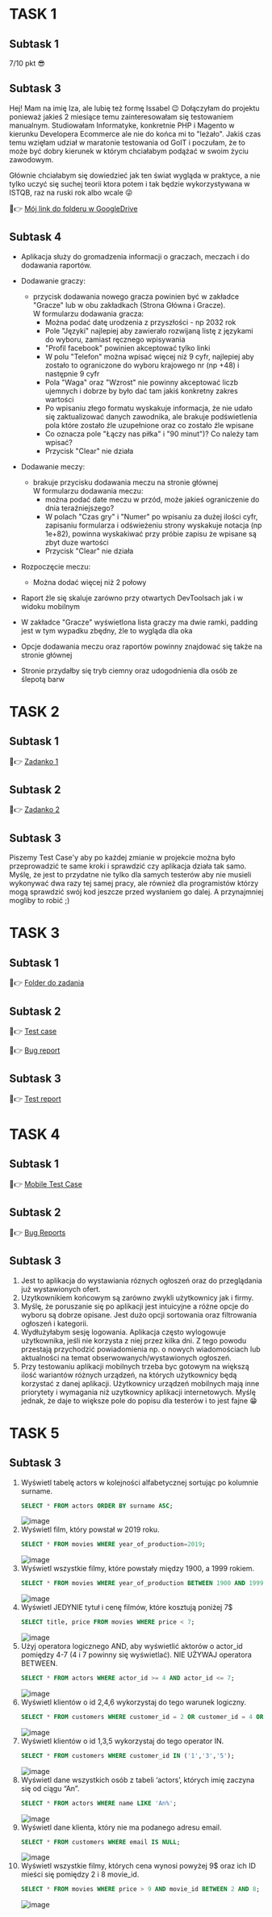 # TASK 1
## Subtask 1
7/10 pkt 😎
## Subtask 3
Hej! Mam na imię Iza, ale lubię też formę Issabel 😉 Dołączyłam do projektu ponieważ jakieś 2 miesiące temu zainteresowałam się testowaniem manualnym. Studiowałam Informatyke, konkretnie PHP i Magento w kierunku Developera Ecommerce ale nie do końca mi to "leżało". Jakiś czas temu wzięłam udział w maratonie testowania od GoIT i poczułam, że to może być dobry kierunek w którym chciałabym podążać w swoim życiu zawodowym.

Głównie chciałabym się dowiedzieć jak ten świat wygląda w praktyce, a nie tylko uczyć się suchej teorii ktora potem i tak będzie wykorzystywana w ISTQB, raz na ruski rok albo wcale 😜

📎👉 <a href="https://drive.google.com/drive/folders/1HnLv-Wl9ri-DuomHIXAqFkM126pXqJoW?usp=sharing">Mój link do folderu w GoogleDrive</a>

## Subtask 4
* Aplikacja służy do gromadzenia informacji o graczach, meczach i do dodawania raportów.

* Dodawanie graczy: 
    - przycisk dodawania nowego gracza powinien być w zakładce "Gracze" lub w obu zakładkach (Strona Główna i Gracze).  
    W formularzu dodawania gracza:
      - Można podać datę urodzenia z przyszłości - np 2032 rok
      - Pole "Języki" najlepiej aby zawierało rozwijaną listę z językami do wyboru, zamiast ręcznego wpisywania
      - "Profil facebook" powinien akceptować tylko linki
      - W polu "Telefon" można wpisać więcej niż 9 cyfr, najlepiej aby zostało to ograniczone do wyboru krajowego nr (np +48) i następnie 9 cyfr
      - Pola "Waga" oraz "Wzrost" nie powinny akceptować liczb ujemnych i dobrze by było dać tam jakiś konkretny zakres wartości
      - Po wpisaniu złego formatu wyskakuje informacja, że nie udało się zaktualizować danych zawodnika, ale brakuje podświetlenia pola które zostało źle uzupełnione oraz     co zostało źle wpisane
      - Co oznacza pole "Łączy nas piłka" i "90 minut")? Co należy tam wpisać?
      - Przycisk "Clear" nie działa
* Dodawanie meczy:
    - brakuje przycisku dodawania meczu na stronie głównej  
    W formularzu dodawania meczu:
      - można podać date meczu w przód, może jakieś ograniczenie do dnia teraźniejszego?
      - W polach "Czas gry" i "Numer" po wpisaniu za dużej ilości cyfr, zapisaniu formularza i odświeżeniu strony wyskakuje notacja (np 1e+82), powinna wyskakiwać przy próbie zapisu że wpisane są zbyt duze wartości
      - Przycisk "Clear" nie działa
* Rozpoczęcie meczu:
    - Można dodać więcej niż 2 połowy
* Raport źle się skaluje zarówno przy otwartych DevToolsach jak i w widoku mobilnym
* W zakładce "Gracze" wyświetlona lista graczy ma dwie ramki, padding jest w tym wypadku zbędny, źle to wygląda dla oka
* Opcje dodawania meczu oraz raportów powinny znajdować się także na stronie głównej
* Stronie przydałby się tryb ciemny oraz udogodnienia dla osób ze ślepotą barw

# TASK 2

## Subtask 1

📎👉 <a href="https://docs.google.com/spreadsheets/d/1YYV-omBHwfXd2Nbd3gPLC-5eoFfGCombsxRiBuFFWa4/edit?usp=sharing">Zadanko 1</a>

## Subtask 2

📎👉 <a href="https://docs.google.com/spreadsheets/d/1mO2sG1nVOD55XlaCMJivStgHn0kSA8KTPMmdEO4ljZY/edit?usp=sharing">Zadanko 2</a>

## Subtask 3
Piszemy Test Case'y aby po każdej zmianie w projekcie można było przeprowadzić te same kroki i sprawdzić czy aplikacja działa tak samo. Myślę, że jest to przydatne nie tylko dla samych testerów aby nie musieli wykonywać dwa razy tej samej pracy, ale również dla programistów którzy mogą sprawdzić swój kod jeszcze przed wysłaniem go dalej. A przynajmniej mogliby to robić ;)

# TASK 3

## Subtask 1

📎👉 <a href="https://drive.google.com/drive/folders/1D1qdifDkuaBR_XLjWw76bCe12DEEDog7?usp=sharing">Folder do zadania</a>

## Subtask 2

📎👉 <a href="https://docs.google.com/spreadsheets/d/1mO2sG1nVOD55XlaCMJivStgHn0kSA8KTPMmdEO4ljZY/edit?usp=sharing">Test case</a>

📎👉 <a href="https://docs.google.com/spreadsheets/d/1kds9_MwOZCMiJhTvuCZW15Hdr9TIowSmDQOorX0ybb0/edit?usp=sharing">Bug report</a>

## Subtask 3

📎👉 <a href="https://docs.google.com/document/d/1Gu6HebRCrGp9FNibCCU9dV4L6incLgXFBDPDvIshpuk/edit?usp=sharing">Test report</a>

# TASK 4

## Subtask 1

📎👉 <a href="https://docs.google.com/spreadsheets/d/1SrheTq43fNrCxlAWMDvzKuV10O1w7IIIHxNkFuNHEHQ/edit?usp=sharing">Mobile Test Case</a>

## Subtask 2

📎👉 <a href="https://docs.google.com/spreadsheets/d/1W5_lQwj8pds8YRSkElBHx0JGre-dbL4WlcbUuOSdRQ8/edit?usp=sharing">Bug Reports</a>

## Subtask 3

1. Jest to aplikacja do wystawiania róznych ogłoszeń oraz do przeglądania już wystawionych ofert.
2. Uzytkownikiem końcowym są zarówno zwykli użytkownicy jak i firmy.
3. Myślę, że poruszanie się po aplikacji jest intuicyjne a różne opcje do wyboru są dobrze opisane. Jest dużo opcji sortowania oraz filtrowania ogłoszeń i kategorii.
4. Wydłużyłabym sesję logowania. Aplikacja często wylogowuje użytkownika, jeśli nie korzysta z niej przez kilka dni. Z tego powodu przestają przychodzić powiadomienia np. o nowych wiadomościach lub aktualności na temat obserwowanych/wystawionych ogłoszeń.
5. Przy testowaniu aplikacji mobilnych trzeba byc gotowym na większą ilość wariantów różnych urządzeń, na których użytkownicy będą korzystać z danej aplikacji. Użytkownicy urządzeń mobilnych mają inne priorytety i wymagania niż uzytkownicy aplikacji internetowych. Myślę jednak, że daje to większe pole do popisu dla testerów i to jest fajne 😁

# TASK 5

## Subtask 3

   1. Wyświetl tabelę actors w kolejności alfabetycznej sortując po kolumnie surname.
        ```sql
        SELECT * FROM actors ORDER BY surname ASC;
        ```
        ![image](https://github.com/DrawnGirl/challenge_portfolio_drawngirl/assets/83364852/882a14e2-565c-408f-bf78-52ea658d6d51)
   2. Wyświetl film, który powstał w 2019 roku.
        ```sql
        SELECT * FROM movies WHERE year_of_production=2019;
        ```
        ![image](https://github.com/DrawnGirl/challenge_portfolio_drawngirl/assets/83364852/c9a9c415-e25b-4e30-a105-3c650439fd50)
   3. Wyświetl wszystkie filmy, które powstały między 1900, a 1999 rokiem.
        ```sql
        SELECT * FROM movies WHERE year_of_production BETWEEN 1900 AND 1999;
        ```
        ![image](https://github.com/DrawnGirl/challenge_portfolio_drawngirl/assets/83364852/fa20d008-a655-4ecc-996c-2e05152cf2d9)
   4. Wyświetl JEDYNIE tytuł i cenę filmów, które kosztują poniżej 7$
        ```sql
        SELECT title, price FROM movies WHERE price < 7;
        ```
        ![image](https://github.com/DrawnGirl/challenge_portfolio_drawngirl/assets/83364852/a7306eca-46b4-4809-a37a-db0392de12bc)
   5. Użyj operatora logicznego AND, aby wyświetlić aktorów o actor_id pomiędzy 4-7 (4 i 7 powinny się wyświetlać). NIE UŻYWAJ operatora BETWEEN.
        ```sql
        SELECT * FROM actors WHERE actor_id >= 4 AND actor_id <= 7;
        ```
        ![image](https://github.com/DrawnGirl/challenge_portfolio_drawngirl/assets/83364852/6bf9ea75-f361-4116-a0e2-a950177dbbd6)
   6. Wyświetl klientów o id 2,4,6 wykorzystaj do tego warunek logiczny.
        ```sql
        SELECT * FROM customers WHERE customer_id = 2 OR customer_id = 4 OR customer_id = 6;
        ```
        ![image](https://github.com/DrawnGirl/challenge_portfolio_drawngirl/assets/83364852/bd17437b-3c21-438c-857f-ad73742bc59a)
   7. Wyświetl klientów o id 1,3,5 wykorzystaj do tego operator IN.
        ```sql
        SELECT * FROM customers WHERE customer_id IN ('1','3','5');
        ```
        ![image](https://github.com/DrawnGirl/challenge_portfolio_drawngirl/assets/83364852/762c4d23-cd1a-4a53-8528-69918375209f)
   8. Wyświetl dane wszystkich osób z tabeli ‘actors’, których imię zaczyna się od ciągu “An”.
        ```sql
        SELECT * FROM actors WHERE name LIKE 'An%';
        ```
        ![image](https://github.com/DrawnGirl/challenge_portfolio_drawngirl/assets/83364852/553abe74-8791-4149-b294-c7095ec39cb8)
   9. Wyświetl dane klienta, który nie ma podanego adresu email.
        ```sql
        SELECT * FROM customers WHERE email IS NULL;
        ```
        ![image](https://github.com/DrawnGirl/challenge_portfolio_drawngirl/assets/83364852/e1f91b7a-0d6b-4356-8b22-a8f7542fe168)
   10. Wyświetl wszystkie filmy, których cena wynosi powyżej 9$ oraz ich ID mieści się pomiędzy 2 i 8 movie_id.
        ```sql
        SELECT * FROM movies WHERE price > 9 AND movie_id BETWEEN 2 AND 8;
        ```
        ![image](https://github.com/DrawnGirl/challenge_portfolio_drawngirl/assets/83364852/c712553d-36bd-4d24-a32a-cc37233ff7fd)


